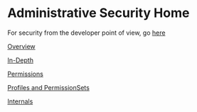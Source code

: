 Administrative Security Home
=============
For security from the developer point of view, go [here](/Docs/ForDevelopers/DevelopmentGuides/SecuritySystemWalkthrough.md)

[Overview](/Docs/Security/SecurityOverview.md)

[In-Depth](/Docs/ForDevelopers/DevelopmentGuides/SecuritySystemWalkthrough.md)

[Permissions](/Docs/Security/Permissions.md)

[Profiles and PermissionSets](/Docs/Security/Profiles.md)

[Internals](/Docs/Security/SecurityInternals.md)

